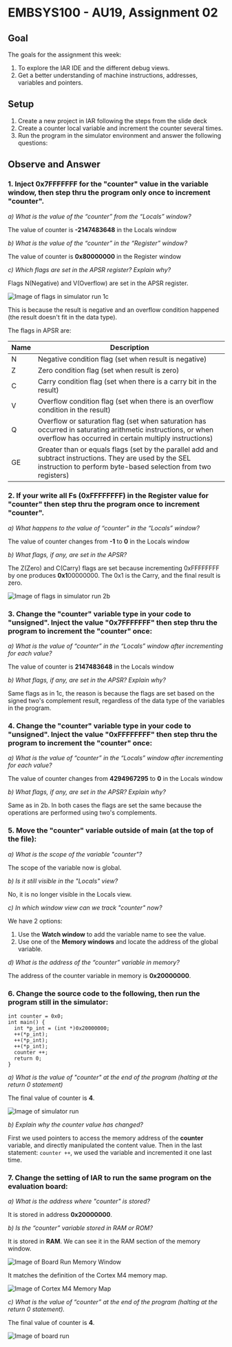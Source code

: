 # EMBSYS100 - AU19, Assignment 02

## Goal
The goals for the assignment this week:
1. To explore the IAR IDE and the different debug views.
2. Get a better understanding of machine instructions, addresses, variables and pointers.

## Setup
1. Create a new project in IAR following the steps from the slide deck
2. Create a counter local variable and increment the counter several times.
3. Run the program in the simulator environment and answer the following questions:

## Observe and Answer

### 1. Inject 0x7FFFFFFF for the "counter" value in the variable window, then step thru the program only once to increment "counter".
*a) What is the value of the “counter” from the “Locals” window?*

The value of counter is **-2147483648** in the Locals window

*b) What is the value of the “counter” in the “Register” window?*

The value of counter is **0x80000000** in the Register window

*c) Which flags are set in the APSR register? Explain why?*

Flags N(Negative) and V(Overflow) are set in the APSR register.

![Image of flags in simulator run 1c](https://github.com/NiceforoVC/embsys100/blob/master/assignment02/flags_1c.png)

This is because the result is negative and an overflow condition happened (the result doesn't fit in the data type).

The flags in APSR are: 

Name | Description
---- | -------------
N | Negative condition flag (set when result is negative)
Z | Zero condition flag (set when result is zero)
C | Carry condition flag (set when there is a carry bit in the result)
V | Overflow condition flag (set when there is an overflow condition in the result)
Q | Overflow or saturation flag (set when saturation has occurred in saturating arithmetic instructions, or when overflow has occurred in certain multiply instructions)
GE | Greater than or equals flags (set by the parallel add and subtract instructions. They are used by the SEL instruction to perform byte-based selection from two registers)

### 2. If your write all Fs (0xFFFFFFFF) in the Register value for "counter" then step thru the program once to increment "counter".
*a) What happens to the value of “counter” in the “Locals” window?*

The value of counter changes from **-1** to **0** in the Locals window

*b) What flags, if any, are set in the APSR?*

The Z(Zero) and C(Carry) flags are set because incrementing 0xFFFFFFFF by one produces **0x1**00000000. The 0x1 is the Carry, and the final result is zero.

![Image of flags in simulator run 2b](https://github.com/NiceforoVC/embsys100/blob/master/assignment02/flags_2b.png)

### 3. Change the "counter" variable type in your code to "unsigned". Inject the value "0x7FFFFFFF" then step thru the program to increment the "counter" once:
*a) What is the value of “counter” in the “Locals” window after incrementing for each value?*

The value of counter is **2147483648** in the Locals window

*b) What flags, if any, are set in the APSR? Explain why?*

Same flags as in 1c, the reason is because the flags are set based on the signed two's complement result, regardless of the data type of the variables in the program.


### 4. Change the "counter" variable type in your code to "unsigned". Inject the value "0xFFFFFFFF" then step thru the program to increment the "counter" once:
*a) What is the value of “counter” in the “Locals” window after incrementing for each value?*

The value of counter changes from **4294967295** to **0** in the Locals window

*b) What flags, if any, are set in the APSR? Explain why?*

Same as in 2b. In both cases the flags are set the same because the operations are performed using two's complements.

### 5. Move the "counter" variable outside of main (at the top of the file):
*a) What is the scope of the variable "counter"?*

The scope of the variable now is global.

*b) Is it still visible in the "Locals" view?*

No, it is no longer visible in the Locals view.

*c) In which window view can we track "counter" now?*

We have 2 options:

1. Use the **Watch window** to add the variable name to see the value.
2. Use one of the **Memory windows** and locate the address of the global variable. 

*d) What is the address of the “counter” variable in memory?*

The address of the counter variable in memory is **0x20000000**.

### 6. Change the source code to the following, then run the program still in the simulator:
```
int counter = 0x0;
int main() {
  int *p_int = (int *)0x20000000;
  ++(*p_int);
  ++(*p_int);
  ++(*p_int);
  counter ++;
  return 0;
}
```
*a) What is the value of "counter" at the end of the program (halting at the return 0 statement)*

The final value of counter is **4**.

![Image of simulator run](https://github.com/NiceforoVC/embsys100/blob/master/assignment02/Simulator_Run.png)

*b) Explain why the counter value has changed?*

First we used pointers to access the memory address of the **counter** variable, and directly manipulated the content value.
Then in the last statement: `counter ++`, we used the variable and incremented it one last time. 

### 7. Change the setting of IAR to run the same program on the evaluation board:
*a) What is the address where "counter" is stored?*

It is stored in address **0x20000000**.

*b) Is the “counter” variable stored in RAM or ROM?*

It is stored in **RAM**. We can see it in the RAM section of the memory window.

![Image of Board Run Memory Window](https://github.com/NiceforoVC/embsys100/blob/master/assignment02/Board_Run_MemoryWindow.png)

It matches the definition of the Cortex M4 memory map.

![Image of Cortex M4 Memory Map](https://github.com/NiceforoVC/embsys100/blob/master/assignment02/Cortex_M4_MemoryMap.png)

*c) What is the value of “counter” at the end of the program (halting at the return 0 statement).*

The final value of counter is **4**.

![Image of board run](https://github.com/NiceforoVC/embsys100/blob/master/assignment02/Board_Run.png)
